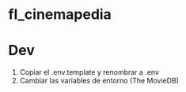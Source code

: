# fl_cinemapedia

# Dev

1. Copiar el .env.template y renombrar a .env
2. Cambiar las variables de entorno (The MovieDB)
